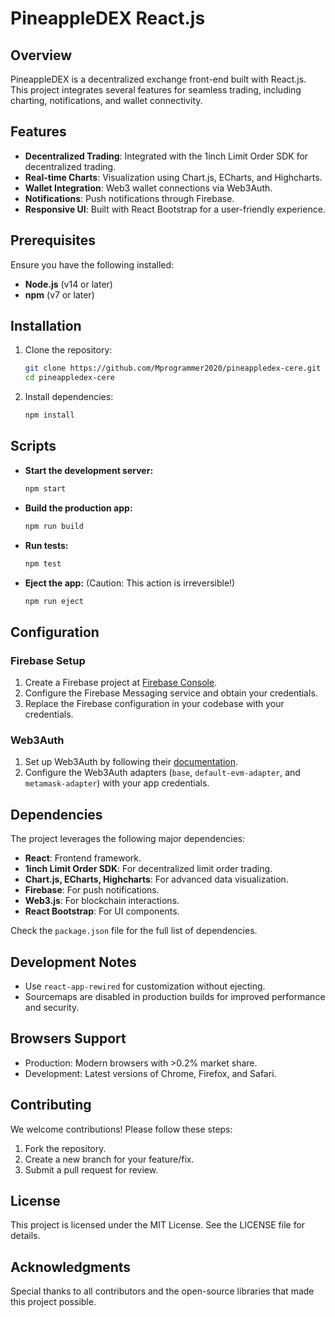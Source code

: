 # PineappleDEX React.js

## Overview
PineappleDEX is a decentralized exchange front-end built with React.js. This project integrates several features for seamless trading, including charting, notifications, and wallet connectivity.

## Features
- **Decentralized Trading**: Integrated with the 1inch Limit Order SDK for decentralized trading.
- **Real-time Charts**: Visualization using Chart.js, ECharts, and Highcharts.
- **Wallet Integration**: Web3 wallet connections via Web3Auth.
- **Notifications**: Push notifications through Firebase.
- **Responsive UI**: Built with React Bootstrap for a user-friendly experience.

## Prerequisites
Ensure you have the following installed:
- **Node.js** (v14 or later)
- **npm** (v7 or later)

## Installation
1. Clone the repository:
   ```bash
   git clone https://github.com/Mprogrammer2020/pineappledex-cere.git
   cd pineappledex-cere
   ```
2. Install dependencies:
   ```bash
   npm install
   ```

## Scripts
- **Start the development server:**
  ```bash
  npm start
  ```
- **Build the production app:**
  ```bash
  npm run build
  ```
- **Run tests:**
  ```bash
  npm test
  ```
- **Eject the app:** (Caution: This action is irreversible!)
  ```bash
  npm run eject
  ```

## Configuration
### Firebase Setup
1. Create a Firebase project at [Firebase Console](https://console.firebase.google.com/).
2. Configure the Firebase Messaging service and obtain your credentials.
3. Replace the Firebase configuration in your codebase with your credentials.

### Web3Auth
1. Set up Web3Auth by following their [documentation](https://web3auth.io/docs/).
2. Configure the Web3Auth adapters (`base`, `default-evm-adapter`, and `metamask-adapter`) with your app credentials.

## Dependencies
The project leverages the following major dependencies:
- **React**: Frontend framework.
- **1inch Limit Order SDK**: For decentralized limit order trading.
- **Chart.js, ECharts, Highcharts**: For advanced data visualization.
- **Firebase**: For push notifications.
- **Web3.js**: For blockchain interactions.
- **React Bootstrap**: For UI components.

Check the `package.json` file for the full list of dependencies.

## Development Notes
- Use `react-app-rewired` for customization without ejecting.
- Sourcemaps are disabled in production builds for improved performance and security.

## Browsers Support
- Production: Modern browsers with >0.2% market share.
- Development: Latest versions of Chrome, Firefox, and Safari.

## Contributing
We welcome contributions! Please follow these steps:
1. Fork the repository.
2. Create a new branch for your feature/fix.
3. Submit a pull request for review.

## License
This project is licensed under the MIT License. See the LICENSE file for details.

## Acknowledgments
Special thanks to all contributors and the open-source libraries that made this project possible.
